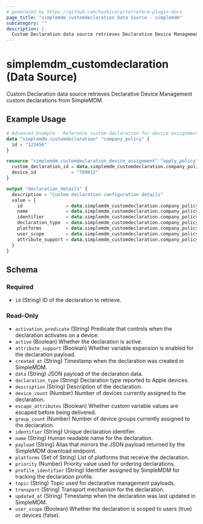 ```yaml
---
# generated by https://github.com/hashicorp/terraform-plugin-docs
page_title: "simplemdm_customdeclaration Data Source - simplemdm"
subcategory: ""
description: |-
  Custom Declaration data source retrieves Declarative Device Management custom declarations from SimpleMDM.
---
```


# simplemdm_customdeclaration (Data Source)

Custom Declaration data source retrieves Declarative Device Management custom declarations from SimpleMDM.

## Example Usage

```terraform
# Advanced Example - Reference custom declaration for device assignment
data "simplemdm_customdeclaration" "company_policy" {
  id = "123456"
}

resource "simplemdm_customdeclaration_device_assignment" "apply_policy" {
  custom_declaration_id = data.simplemdm_customdeclaration.company_policy.id
  device_id             = "789012"
}

output "declaration_details" {
  description = "Custom declaration configuration details"
  value = {
    id                = data.simplemdm_customdeclaration.company_policy.id
    name              = data.simplemdm_customdeclaration.company_policy.name
    identifier        = data.simplemdm_customdeclaration.company_policy.identifier
    declaration_type  = data.simplemdm_customdeclaration.company_policy.declaration_type
    platforms         = data.simplemdm_customdeclaration.company_policy.platforms
    user_scope        = data.simplemdm_customdeclaration.company_policy.user_scope
    attribute_support = data.simplemdm_customdeclaration.company_policy.attribute_support
  }
}
```

<!-- schema generated by tfplugindocs -->
## Schema

### Required

- `id` (String) ID of the declaration to retrieve.

### Read-Only

- `activation_predicate` (String) Predicate that controls when the declaration activates on a device.
- `active` (Boolean) Whether the declaration is active.
- `attribute_support` (Boolean) Whether variable expansion is enabled for the declaration payload.
- `created_at` (String) Timestamp when the declaration was created in SimpleMDM.
- `data` (String) JSON payload of the declaration data.
- `declaration_type` (String) Declaration type reported to Apple devices.
- `description` (String) Description of the declaration.
- `device_count` (Number) Number of devices currently assigned to the declaration.
- `escape_attributes` (Boolean) Whether custom variable values are escaped before being delivered.
- `group_count` (Number) Number of device groups currently assigned to the declaration.
- `identifier` (String) Unique declaration identifier.
- `name` (String) Human readable name for the declaration.
- `payload` (String) Alias that mirrors the JSON payload returned by the SimpleMDM download endpoint.
- `platforms` (Set of String) List of platforms that receive the declaration.
- `priority` (Number) Priority value used for ordering declarations.
- `profile_identifier` (String) Identifier assigned by SimpleMDM for tracking the declaration profile.
- `topic` (String) Topic used for declarative management payloads.
- `transport` (String) Transport mechanism for the declaration.
- `updated_at` (String) Timestamp when the declaration was last updated in SimpleMDM.
- `user_scope` (Boolean) Whether the declaration is scoped to users (true) or devices (false).
